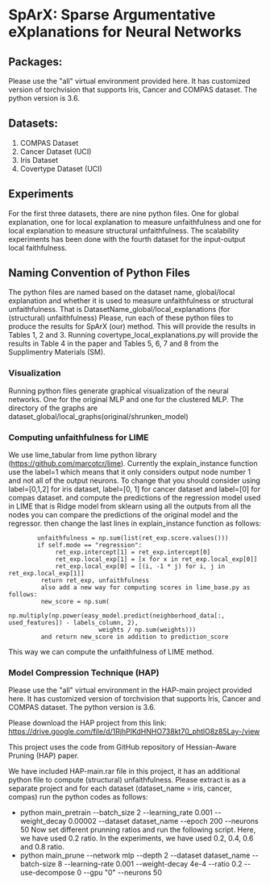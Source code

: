 # SpArX: Sparse Argumentative eXplanations for Neural Networks

## Packages:
Please use the "all" virtual environment provided here. It has customized version of torchvision 
that supports Iris, Cancer and COMPAS dataset. The python version is 3.6. 

## Datasets:
1. COMPAS Dataset
2. Cancer Dataset (UCI)
3. Iris Dataset
4. Covertype Dataset (UCI)

## Experiments
For the first three datasets, there are nine python files. One for global explanation, one for local explanation to measure unfaithfulness and one for local explanation to measure structural unfaithfulness. The scalability experiments has been done with the fourth dataset for the input-output local faithfulness. 

## Naming Convention of Python Files
The python files are named based on the dataset name, global/local explanation and whether it is used to measure unfaithfulness or structural unfaithfulness.
That is DatasetName_global/local_explanations (for (structural) unfaithfulness)
Please, run each of these python files to produce the results for SpArX (our) method. This will provide the results in Tables 1, 2 and 3. 
Running covertype_local_explanations.py will provide the results in Table 4 in the paper and Tables 5, 6, 7 and 8 from the Supplimentry Materials (SM). 

### Visualization
Running python files generate graphical visualization of the neural networks. One for the original MLP and one for the clustered MLP. 
The directory of the graphs are dataset_global/local_graphs(original/shrunken_model)

 
### Computing unfaithfulness for LIME 
We use lime_tabular from lime python library (https://github.com/marcotcr/lime). 
Currently the explain_instance function use the label=1 which means that it only considers output node number 1 and not all of the output neurons.
  To change that you should consider using label=[0,1,2] for iris dataset, label=[0, 1] for cancer dataset and label=[0] for compas dataset. and compute the predictions of the regression model used
            in LIME that is Ridge model from sklearn using all the outputs from all the nodes you can compare the predictions of the original model and the
            regressor.
            then change the last lines in explain_instance function as follows:
            
            unfaithfulness = np.sum(list(ret_exp.score.values()))
            if self.mode == "regression":
                 ret_exp.intercept[1] = ret_exp.intercept[0]
                 ret_exp.local_exp[1] = [x for x in ret_exp.local_exp[0]]
                 ret_exp.local_exp[0] = [(i, -1 * j) for i, j in ret_exp.local_exp[1]]
             return ret_exp, unfaithfulness
             also add a new way for computing scores in lime_base.py as follows:
             new_score = np.sum(
                 np.multiply(np.power(easy_model.predict(neighborhood_data[:, used_features]) - labels_column, 2),
                             weights / np.sum(weights)))
             and return new_score in addition to prediction_score


This way we can compute the unfaithfulness of LIME method.

### Model Compression Technique (HAP)
Please use the "all" virtual environment in the HAP-main project provided here. 
It has customized version of torchvision 
that supports Iris, Cancer and COMPAS dataset. The python version is 3.6. 

Please download the HAP project from this link: https://drive.google.com/file/d/1RjhPlKdHNHO738kt70_phtlO8z85Lay-/view

This project uses the code from GitHub repository of Hessian-Aware Pruning (HAP) paper.

We have included HAP-main.rar file in this project, it has an additional python file to compute (structural) unfaithfulness. 
Please extract is as a separate project and for each dataset (dataset_name = iris, cancer, compas) run the python codes as follows:

* python main_pretrain --batch_size 2 --learning_rate 0.001 --weight_decay 0.00002 --dataset dataset_name --epoch 200 --neurons 50
Now set different prunning ratios and run the following script. Here, we have used 0.2 ratio. In the experiments, we have used 0.2, 0.4, 0.6 and 0.8 ratio. 
* python main_prune --network mlp --depth 2 --dataset dataset_name --batch-size 8 --learning-rate 0.001 --weight-decay 4e-4 --ratio 0.2 --use-decompose 0 --gpu "0" --neurons 50

